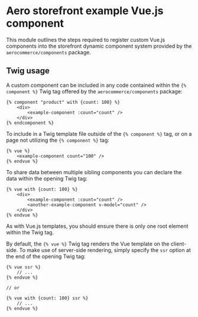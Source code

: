# Aero storefront example Vue.js component

This module outlines the steps required to register custom Vue.js components into the storefront dynamic component system provided by the `aerocommerce/components` package.

## Twig usage

A custom component can be included in any code contained within the `{% component %}` Twig tag offered by the `aerocommerce/components` package:

```twig
{% component "product" with {count: 100} %}
    <div>
        <example-component :count="count" />
    </div>
{% endcomponent %}
```

To include in a Twig template file outside of the `{% component %}` tag, or on a page not utilizing the `{% component %}` tag:

```twig
{% vue %}
    <example-component count="100" />
{% endvue %}
```

To share data between multiple sibling components you can declare the data within the opening Twig tag:

```twig
{% vue with {count: 100} %}
    <div>
        <example-component :count="count" />
        <another-example-component v-model="count" />
    </div>
{% endvue %}
```

As with Vue.js templates, you should ensure there is only one root element within the Twig tag.

By default, the `{% vue %}` Twig tag renders the Vue template on the client-side.
To make use of server-side rendering, simply specify the `ssr` option at the end of the opening Twig tag:

```twig
{% vue ssr %}
    // ...
{% endvue %}

// or

{% vue with {count: 100} ssr %}
    // ...
{% endvue %}
```
